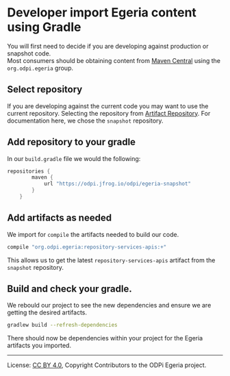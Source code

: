 <!-- SPDX-License-Identifier: CC-BY-4.0 -->
<!-- Copyright Contributors to the ODPi Egeria project. -->

# Developer import Egeria content using Gradle

You will first need to decide if you are developing against production or snapshot code.  
Most consumers should be obtaining content from [Maven Central](https://search.maven.org) 
using the `org.odpi.egeria` group. 

## Select repository

If you are developing against the current code you may want to use the current repository.  Selecting the repository from [Artifact Repository](https://odpi.jfrog.io/odpi/egeria-snapshot).  For documentation 
here, we chose the `snapshot` repository. 

## Add repository to your gradle

In our `build.gradle` file we would the following: 

```groovy
repositories {
        maven {
            url "https://odpi.jfrog.io/odpi/egeria-snapshot"
        }
    }
```

## Add artifacts as needed

We import for `compile` the artifacts needed to build our code.

```sh
compile "org.odpi.egeria:repository-services-apis:+"
```

This allows us to get the latest `repository-services-apis` artifact from the `snapshot` repository. 

## Build and check your gradle. 

We rebould our project to see the new dependencies and ensure we are getting the desired artifacts.

```sh
gradlew build --refresh-dependencies
```

There should now be dependencies within your project for the Egeria artifacts you imported.



----
License: [CC BY 4.0](https://creativecommons.org/licenses/by/4.0/),
Copyright Contributors to the ODPi Egeria project.
